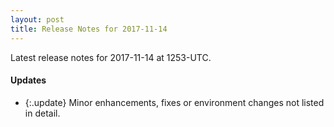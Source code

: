 ```yaml
---
layout: post
title: Release Notes for 2017-11-14
---
```


Latest release notes for 2017-11-14 at 1253-UTC.

<div class='updates' markdown='1'>

#### Updates

- {:.update} Minor enhancements, fixes or environment changes not listed in detail.

</div>


